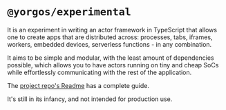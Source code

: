 # `@yorgos/experimental`

It is an experiment in writing an actor framework in TypeScript that allows one to create apps that are distributed across: processes, tabs, iframes, workers, embedded devices, serverless functions - in any combination.

It aims to be simple and modular, with the least amount of dependencies possible, which allows you to have actors running on tiny and cheap SoCs while effortlessly communicating with the rest of the application.

The [project repo's Readme](https://github.com/kunaakos/yorgos) has a complete guide.

It's still in its infancy, and not intended for production use.
